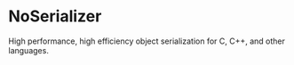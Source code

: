 # NoSerializer
High performance, high efficiency object serialization for C, C++, and other languages.

